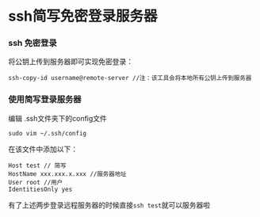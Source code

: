 # ssh简写免密登录服务器

### ssh 免密登录
将公钥上传到服务器即可实现免密登录：
```
ssh-copy-id username@remote-server //注：该工具会将本地所有公钥上传到服务器
```
### 使用简写登录服务器
编辑 .ssh文件夹下的config文件
```
sudo vim ~/.ssh/config
```
在该文件中添加以下：
```
Host test // 简写
HostName xxx.xxx.x.xxx //服务器地址
User root //用户
IdentitiesOnly yes
```
有了上述两步登录远程服务器的时候直接`ssh test`就可以服务器啦
